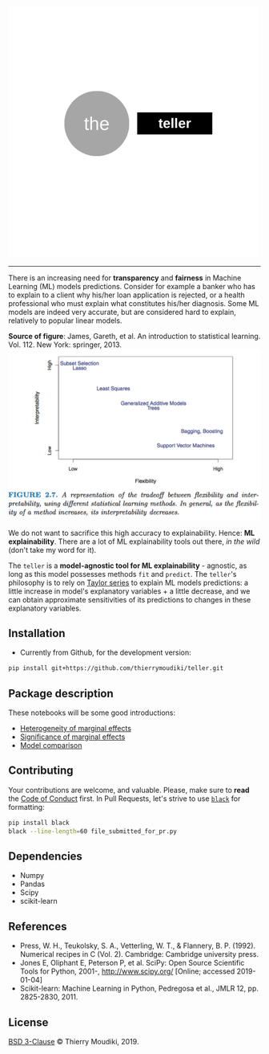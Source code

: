 ![teller logo](the-teller.png)

<hr>  

There is an increasing need for __transparency__ and __fairness__ in Machine Learning (ML) models  predictions. Consider for example a banker who has to explain to a client why his/her loan application is rejected, or a health professional who must explain what constitutes his/her diagnosis. Some ML models are indeed very accurate, but are considered  hard to explain, relatively to popular linear models. 


__Source of figure__: James, Gareth, et al. An introduction to statistical learning. Vol. 112. New York: springer, 2013.
![Source: James, Gareth, et al. An introduction to statistical learning. Vol. 112. New York: springer, 2013.](image1.png)

We do not want to sacrifice this high accuracy to explainability.  Hence: __ML explainability__. There are a lot of ML explainability tools out there, _in the wild_ (don't take my word for it).

The `teller` is a __model-agnostic tool for ML explainability__ - agnostic, as long as  this model possesses methods `fit` and `predict`. The `teller`'s philosophy is to rely on [Taylor series](https://en.wikipedia.org/wiki/Taylor_series) to explain ML models predictions: a little increase in model's explanatory variables + a little decrease, and we can obtain approximate sensitivities of its predictions to changes in these explanatory variables. 

## Installation 

- Currently from Github, for the development version: 

```bash
pip install git+https://github.com/thierrymoudiki/teller.git
```

## Package description

These notebooks will be some good introductions:

- [Heterogeneity of marginal effects](/teller/demo/thierrymoudiki_011119_boston_housing.ipynb)
- [Significance of marginal effects](/teller/demo/thierrymoudiki_081119_boston_housing.ipynb)
- [Model comparison](/teller/demo/thierrymoudiki_151119_boston_housing.ipynb)


## Contributing

Your contributions are welcome, and valuable. Please, make sure to __read__ the [Code of Conduct](CONTRIBUTING.md) first. In Pull Requests, let's strive to use [`black`](https://black.readthedocs.io/en/stable/) for formatting: 

```bash
pip install black
black --line-length=60 file_submitted_for_pr.py
```

## Dependencies 

- Numpy
- Pandas
- Scipy
- scikit-learn


## References

- Press, W. H., Teukolsky, S. A., Vetterling, W. T., & Flannery, B. P. (1992). Numerical recipes in C (Vol. 2). Cambridge: Cambridge university press.
- Jones E, Oliphant E, Peterson P, et al. SciPy: Open Source Scientific Tools for Python, 2001-, http://www.scipy.org/ [Online; accessed 2019-01-04]
- Scikit-learn: Machine Learning in Python, Pedregosa et al., JMLR 12, pp. 2825-2830, 2011.

## License

[BSD 3-Clause](LICENSE) © Thierry Moudiki, 2019. 

